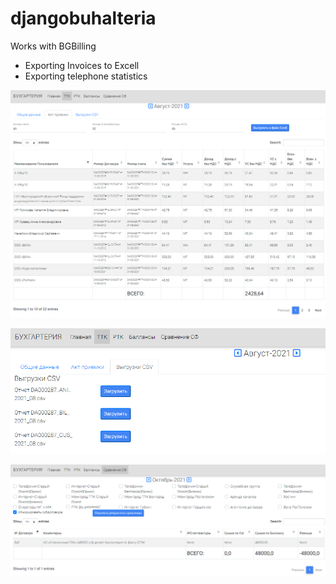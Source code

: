 # djangobuhalteria

Works with BGBilling
 - Exporting Invoices to Excell
 - Exporting telephone statistics

![Screen1](buhal/static/buh_ex1.png "Подготовка автоматизированных отчетов")

![Screen2](buhal/static/buh_ex2.png "Создание выгрузок CSV")

![Screen3](buhal/static/buh_ex3.png "Сравнение выгруженных документов и реальной наработки")

